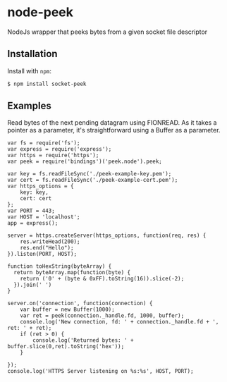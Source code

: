 node-peek
==========

NodeJs wrapper that peeks bytes from a given socket file descriptor

Installation
------------

Install with `npm`:

``` bash
$ npm install socket-peek
```

Examples
--------

Read bytes of the next pending datagram using FIONREAD.
As it takes a pointer as a parameter, it's straightforward using a Buffer as a parameter.

```
var fs = require('fs');
var express = require('express');
var https = require('https');
var peek = require('bindings')('peek.node').peek;

var key = fs.readFileSync('./peek-example-key.pem');
var cert = fs.readFileSync('./peek-example-cert.pem');
var https_options = {
    key: key,
    cert: cert
};
var PORT = 443;
var HOST = 'localhost';
app = express();

server = https.createServer(https_options, function(req, res) {
    res.writeHead(200);
    res.end("Hello");
}).listen(PORT, HOST);

function toHexString(byteArray) {
  return byteArray.map(function(byte) {
    return ('0' + (byte & 0xFF).toString(16)).slice(-2);
  }).join(' ')
}

server.on('connection', function(connection) {
    var buffer = new Buffer(1000);
    var ret = peek(connection._handle.fd, 1000, buffer);
    console.log('New connection, fd: ' + connection._handle.fd + ', ret: ' + ret);
    if (ret > 0) {
        console.log('Returned bytes: ' + buffer.slice(0,ret).toString('hex'));
    }

});
console.log('HTTPS Server listening on %s:%s', HOST, PORT);
```
